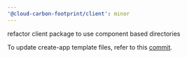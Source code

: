 ```yaml
---
'@cloud-carbon-footprint/client': minor
---
```


refactor client package to use component based directories

To update create-app template files, refer to this [commit](https://github.com/cloud-carbon-footprint/cloud-carbon-footprint/commit/88639844c7fd3fb6ea65afd9a878e25da9290350).
